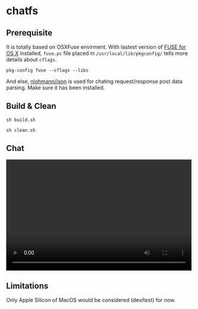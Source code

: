 # chatfs


## Prerequisite

 It is totally based on OSXFuse envirment. With lastest version of [FUSE for OS X](https://osxfuse.github.io/) installed, `fuse.pc` file placed in `/usr/local/lib/pkgconfig/` tells more details about `cflags`.

 `pkg-config fuse --cflags --libs`

 And else, [nlohmann/json](https://github.com/nlohmann/json?tab=readme-ov-file#external) is used for chating request/response post data parsing. Make sure it has been installed.

## Build & Clean

 `sh build.sh`
 
 `sh clean.sh`

## Chat 

<video  src="https://github.com/shiwk/chatfs/blob/main/screen_cap.mp4" type= "video/mp4" width="500" height="300" controls> </video>


## Limitations

Only Apple Silicon of MacOS would be considered (dev/test) for now.
